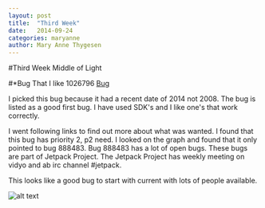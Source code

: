 ```yaml
---
layout: post
title:  "Third Week"
date:   2014-09-24
categories: maryanne
author: Mary Anne Thygesen
---
```


#Third Week Middle of Light

#*Bug That I like 1026796
[Bug](https://bugzilla.mozilla.org/show_bug.cgi?id=1026796)

I picked this bug because it had a recent date of 2014 not 2008. The bug is listed as a good first bug. I have used SDK's and I like one's that work correctly. 

I went following links to find out more about what was wanted. I found that this bug has priority 2, p2 need. I looked on the graph and found that it only pointed to bug 888483. Bug 888483 has a lot of open bugs. These bugs are part of Jetpack Project. The Jetpack Project has weekly meeting on vidyo and ab irc channel #jetpack. 

This looks like a good bug to start with current with lots of people available.

![alt text](images/bugflower.jnp)